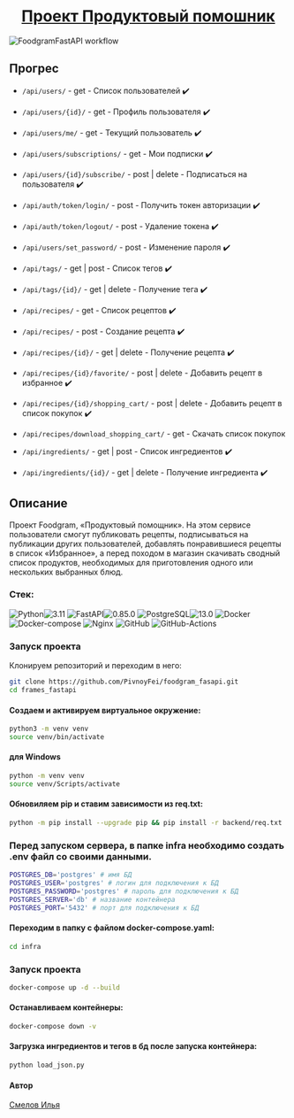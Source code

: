 <h1 align="center"><a target="_blank" href="">Проект Продуктовый помошник</a></h1>

![FoodgramFastAPI workflow](https://github.com/PivnoyFei/foodgram_fasapi/actions/workflows/main.yml/badge.svg)


## Прогрес
- ```/api/users/``` - get - Список пользователей ✔️
- ```/api/users/{id}/``` - get - Профиль пользователя ✔️
- ```/api/users/me/``` - get - Текущий пользователь ✔️
- ```/api/users/subscriptions/``` - get - Мои подписки ✔️
- ```/api/users/{id}/subscribe/``` - post | delete - Подписаться на пользователя ✔️
- ```/api/auth/token/login/``` - post - Получить токен авторизации ✔️
- ```/api/auth/token/logout/``` - post - Удаление токена ✔️
- ```/api/users/set_password/``` - post - Изменение пароля ✔️

- ```/api/tags/``` - get | post - Cписок тегов ✔️
- ```/api/tags/{id}/``` - get | delete - Получение тега ✔️
- ```/api/recipes/``` - get - Список рецептов ✔️ 
- ```/api/recipes/``` - post - Создание рецепта ✔️
- ```/api/recipes/{id}/``` - get | delete - Получение рецепта ✔️
- ```/api/recipes/{id}/favorite/``` - post | delete - Добавить рецепт в избранное ✔️
- ```/api/recipes/{id}/shopping_cart/``` - post | delete -  Добавить рецепт в список покупок ✔️
- ```/api/recipes/download_shopping_cart/``` - get - Скачать список покупок
- ```/api/ingredients/``` - get | post - Список ингредиентов ✔️
- ```/api/ingredients/{id}/``` - get | delete - Получение ингредиента ✔️


## Описание
Проект Foodgram, «Продуктовый помощник». На этом сервисе пользователи смогут публиковать рецепты, подписываться на публикации других пользователей, добавлять понравившиеся рецепты в список «Избранное», а перед походом в магазин скачивать сводный список продуктов, необходимых для приготовления одного или нескольких выбранных блюд.


### Стек: 
![Python](https://img.shields.io/badge/Python-171515?style=flat-square&logo=Python)![3.11](https://img.shields.io/badge/3.11-blue?style=flat-square&logo=3.11)
![FastAPI](https://img.shields.io/badge/FastAPI-171515?style=flat-square&logo=FastAPI)![0.85.0](https://img.shields.io/badge/0.85.0-blue?style=flat-square&logo=0.85.0)
![PostgreSQL](https://img.shields.io/badge/PostgreSQL-171515?style=flat-square&logo=PostgreSQL)![13.0](https://img.shields.io/badge/13.0-blue?style=flat-square&logo=13.0)
![Docker](https://img.shields.io/badge/Docker-171515?style=flat-square&logo=Docker)
![Docker-compose](https://img.shields.io/badge/Docker--compose-171515?style=flat-square&logo=Docker)
![Nginx](https://img.shields.io/badge/Nginx-171515?style=flat-square&logo=Nginx)
![GitHub](https://img.shields.io/badge/GitHub-171515?style=flat-square&logo=GitHub)
![GitHub-Actions](https://img.shields.io/badge/GitHub--Actions-171515?style=flat-square&logo=GitHub-Actions)

### Запуск проекта
Клонируем репозиторий и переходим в него:
```bash
git clone https://github.com/PivnoyFei/foodgram_fasapi.git
cd frames_fastapi
```
#### Создаем и активируем виртуальное окружение:
```bash
python3 -m venv venv
source venv/bin/activate
```
#### для Windows
```bash
python -m venv venv
source venv/Scripts/activate
```
#### Обновиляем pip и ставим зависимости из req.txt:
```bash
python -m pip install --upgrade pip && pip install -r backend/req.txt
```

### Перед запуском сервера, в папке infra необходимо создать .env файл со своими данными.
```bash
POSTGRES_DB='postgres' # имя БД
POSTGRES_USER='postgres' # логин для подключения к БД
POSTGRES_PASSWORD='postgres' # пароль для подключения к БД
POSTGRES_SERVER='db' # название контейнера
POSTGRES_PORT='5432' # порт для подключения к БД
```

#### Переходим в папку с файлом docker-compose.yaml:
```bash
cd infra
```

### Запуск проекта
```bash
docker-compose up -d --build
```

#### Останавливаем контейнеры:
```bash
docker-compose down -v
```

#### Загрузка ингредиентов и тегов в бд после запуска контейнера:
```bash
python load_json.py
```

#### Автор
[Смелов Илья](https://github.com/PivnoyFei)